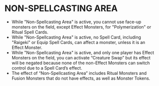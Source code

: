 
# NON-SPELLCASTING AREA

*   While "Non-Spellcasting Area" is active, you cannot use face-up monsters on the field, except Effect Monsters, for "Polymerization" or Ritual Spell Cards.
*   While "Non-Spellcasting Area" is active, no Spell Card, including "Raigeki" or Equip Spell Cards, can affect a monster, unless it is an Effect Monster.
*   While "Non-Spellcasting Area" is active, and only one player has Effect Monsters on the field, you can activate “Creature Swap” but its effect will be negated because none of the non-Effect Monsters can switch control due to a Spell Card’s effect.
*   The effect of “Non-Spellcasting Area” includes Ritual Monsters and Fusion Monsters that do not have effects, as well as Monster Tokens.

  